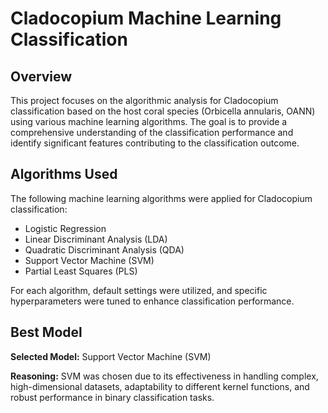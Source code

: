 # Cladocopium Machine Learning Classification

## Overview

This project focuses on the algorithmic analysis for Cladocopium classification based on the host coral species (Orbicella annularis, OANN) using various machine learning algorithms. The goal is to provide a comprehensive understanding of the classification performance and identify significant features contributing to the classification outcome.

## Algorithms Used

The following machine learning algorithms were applied for Cladocopium classification:

- Logistic Regression
- Linear Discriminant Analysis (LDA)
- Quadratic Discriminant Analysis (QDA)
- Support Vector Machine (SVM)
- Partial Least Squares (PLS)

For each algorithm, default settings were utilized, and specific hyperparameters were tuned to enhance classification performance.


## Best Model

**Selected Model:**
Support Vector Machine (SVM)

**Reasoning:**
SVM was chosen due to its effectiveness in handling complex, high-dimensional datasets, adaptability to different kernel functions, and robust performance in binary classification tasks.
